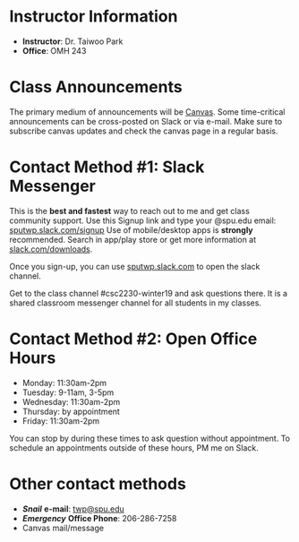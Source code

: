 # Instructor Information
* **Instructor**: Dr. Taiwoo Park
* **Office**: OMH 243

# Class Announcements
The primary medium of announcements will be [Canvas](https://canvas.spu.edu). Some time-critical announcements can be cross-posted on Slack or via e-mail. Make sure to subscribe canvas updates and check the canvas page in a regular basis.

# Contact Method #1: Slack Messenger
This is the **best and fastest** way to reach out to me and get class community support. Use this Signup link and type your @spu.edu email: [sputwp.slack.com/signup](https://sputwp.slack.com/signup) Use of mobile/desktop apps is **strongly** recommended. Search in app/play store or get more information at [slack.com/downloads](https://slack.com/downloads/).

Once you sign-up, you can use [sputwp.slack.com](http://sputwp.slack.com) to open the slack channel.

Get to the class channel #csc2230-winter19 and ask questions there. It is a shared classroom messenger channel for all students in my classes.

# Contact Method #2: Open Office Hours
* Monday: 11:30am-2pm
* Tuesday: 9-11am, 3-5pm
* Wednesday: 11:30am-2pm
* Thursday: by appointment
* Friday: 11:30am-2pm

You can stop by during these times to ask question without appointment. To schedule an appointments outside of these hours, PM me on Slack.

# Other contact methods
* ***Snail*** **e-mail**: [twp@spu.edu](mailto:twp@spu.edu)
* ***Emergency*** **Office Phone**: 206-286-7258
* Canvas mail/message
